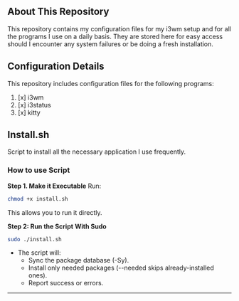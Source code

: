 ## About This Repository

This repository contains my configuration files for my i3wm setup and for all the programs I use on a daily basis. They are stored here for easy access should I encounter any system failures or be doing a fresh installation.

## Configuration Details
This repository includes configuration files for the following programs:
1. [x] i3wm
2. [x] i3status
3. [x] kitty

## Install.sh
Script to install all the necessary application I use frequently.

### How to use Script

**Step 1. Make it Executable**
Run:
```sh
chmod +x install.sh
```

This allows you to run it directly.

**Step 2: Run the Script**
**With Sudo**
```sh
sudo ./install.sh
```
- The script will:
  - Sync the package database (-Sy).
  - Install only needed packages (--needed skips already-installed ones).
  - Report success or errors.

---
